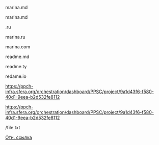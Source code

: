marina.md

marina.md

.ru

marina.ru

marina.com

readme.md


readme.ty

redame.io

https://ppch-infra.sfera.org/orchestration/dashboard/PPSC/project/9a1d43f6-f580-40d1-9eea-b2d532fe8112

<https://ppch-infra.sfera.org/orchestration/dashboard/PPSC/project/9a1d43f6-f580-40d1-9eea-b2d532fe8112>

/file.txt

[Отн. ссылка](/file.txt)
